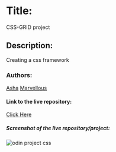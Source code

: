 # Title:
CSS-GRID project

## Description:
Creating a css framework

### Authors:
[Asha](https://github.com/Ashah15)
[Marvellous](https://github.com/MarvellousUbani)

#### Link to the live repository:
[Click Here](https://ashah15.github.io/Css-Grid/.)

##### Screenshot of the live repository/project:
![odin project css](https://user-images.githubusercontent.com/25789605/62810989-b1e1ab80-bb08-11e9-95b5-5585a598d61f.png)
